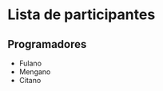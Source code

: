 Lista de participantes
======================

Programadores
-------------

* Fulano
* Mengano
* Citano
